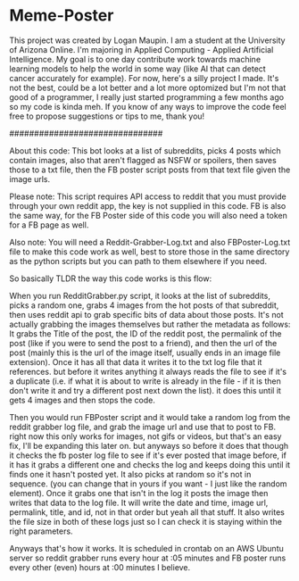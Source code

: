 # Meme-Poster
This project was created by Logan Maupin. I am a student at the University of Arizona Online. I'm majoring in Applied Computing - Applied Artificial Intelligence. My goal is to one day contribute work towards machine learning models to help the world in some way (like AI that can detect cancer accurately for example). For now, here's a silly project I made. It's not the best, could be a lot better and a lot more optomized but I'm not that good of a programmer, I really just started programming a few months ago so my code is kinda meh. If you know of any ways to improve the code feel free to propose suggestions or tips to me, thank you! 

###############################

About this code: This bot looks at a list of subreddits, picks 4 posts which contain images, also that aren't flagged as NSFW or spoilers, then saves those to a txt file, then the FB poster script posts from that text file given the image urls. 

Please note: This script requires API access to reddit that you must provide through your own reddit app, the key is not supplied in this code. FB is also the same way, for the FB Poster side of this code you will also need a token for a FB page as well. 

Also note: You will need a Reddit-Grabber-Log.txt and also FBPoster-Log.txt file to make this code work as well, best to store those in the same directory as the python scripts but you can path to them elsewhere if you need. 

So basically TLDR the way this code works is this flow: 

When you run RedditGrabber.py script, it looks at the list of subreddits, picks a random one, grabs 4 images from the hot posts of that subreddit, then uses reddit api to grab specific bits of data about those posts. It's not actually grabbing the images themselves but rather the metadata as follows: It grabs the Title of the post, the ID of the reddit post, the permalink of the post (like if you were to send the post to a friend), and then the url of the post (mainly this is the url of the image itself, usually ends in an image file extension). Once it has all that data it writes it to the txt log file that it references. but before it writes anything it always reads the file to see if it's a duplicate (i.e. if what it is about to write is already in the file - if it is then don't write it and try a different post next down the list). it does this until it gets 4 images and then stops the code.

Then you would run FBPoster script and it would take a random log from the reddit grabber log file, and grab the image url and use that to post to FB. right now this only works for images, not gifs or videos, but that's an easy fix, I'll be expanding this later on. but anyways so before it does that though it checks the fb poster log file to see if it's ever posted that image before, if it has it grabs a different one and checks the log and keeps doing this until it finds one it hasn't posted yet. It also picks at random so it's not in sequence. (you can change that in yours if you want - I just like the random element). Once it grabs one that isn't in the log it posts the image then writes that data to the log file. It will write the date and time, image url, permalink, title, and id, not in that order but yeah all that stuff. It also writes the file size in both of these logs just so I can check it is staying within the right parameters. 

Anyways that's how it works. It is scheduled in crontab on an AWS Ubuntu server so reddit grabber runs every hour at :05 minutes and FB poster runs every other (even) hours at :00 minutes I believe. 
